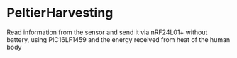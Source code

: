 # PeltierHarvesting
Read information from the sensor and send it via nRF24L01+ without battery, using PIC16LF1459 and the energy received from heat of the human body
